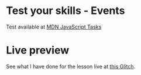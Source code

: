 # Test your skills - Events

Test available at [MDN JavaScript Tasks](https://developer.mozilla.org/en-US/docs/Learn/JavaScript/Building_blocks/Test_your_skills:_Events)

# Live preview

See what I have done for the lesson live at [this Glitch](https://titanium-slender-swim.glitch.me/JavaScript/Test%20your%20skills%20-%20Events/).
